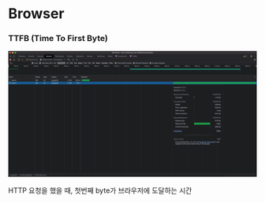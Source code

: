 # Browser

### TTFB (Time To First Byte)

![참고 이미지](../assets/images/browser/TTFB1.png)

HTTP 요청을 했을 때, 첫번째 byte가 브라우저에 도달하는 시간 